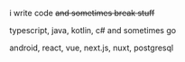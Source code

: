 i write code ~~and sometimes break stuff~~

typescript, java, kotlin, c# and sometimes go

android, react, vue, next.js, nuxt, postgresql
